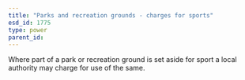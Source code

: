 ```yaml
---
title: "Parks and recreation grounds - charges for sports"
esd_id: 1775
type: power
parent_id:  
---
```


Where part of a park or recreation ground is set aside for sport a local authority may charge for use of the same.

